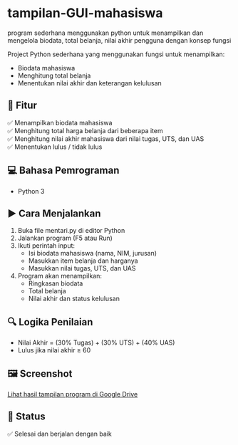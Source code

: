 # tampilan-GUI-mahasiswa
program sederhana menggunakan python untuk menampilkan dan mengelola biodata, total belanja, nilai akhir pengguna dengan konsep fungsi

Project Python sederhana yang menggunakan fungsi untuk menampilkan:
- Biodata mahasiswa
- Menghitung total belanja
- Menentukan nilai akhir dan keterangan kelulusan

## 📌 Fitur
✅ Menampilkan biodata mahasiswa  
✅ Menghitung total harga belanja dari beberapa item  
✅ Menghitung nilai akhir mahasiswa dari nilai tugas, UTS, dan UAS  
✅ Menentukan lulus / tidak lulus

## 💻 Bahasa Pemrograman
- Python 3

## ▶ Cara Menjalankan
1. Buka file mentari.py di editor Python
2. Jalankan program (F5 atau Run)
3. Ikuti perintah input:
   - Isi biodata mahasiswa (nama, NIM, jurusan)
   - Masukkan item belanja dan harganya
   - Masukkan nilai tugas, UTS, dan UAS
4. Program akan menampilkan:
   - Ringkasan biodata
   - Total belanja
   - Nilai akhir dan status kelulusan

## 🔍 Logika Penilaian
- Nilai Akhir = (30% Tugas) + (30% UTS) + (40% UAS)
- Lulus jika nilai akhir ≥ 60

## 🖼 Screenshot
[Lihat hasil tampilan program di Google Drive](https://drive.google.com/drive/folders/link-screenshot)

## 📁 Status
✅ Selesai dan berjalan dengan baik
